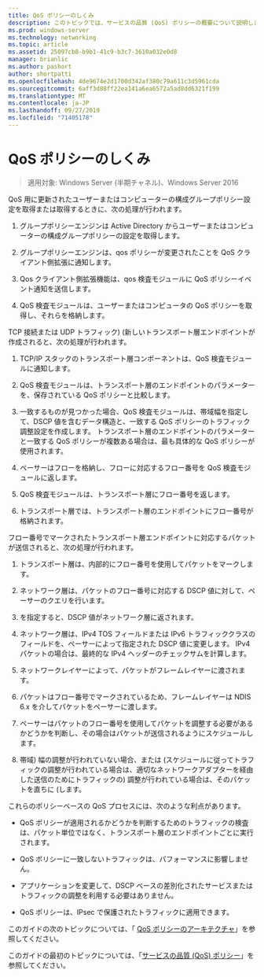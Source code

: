 ```yaml
---
title: QoS ポリシーのしくみ
description: このトピックでは、サービスの品質 (QoS) ポリシーの概要について説明します。これにより、グループポリシーを使用して、Windows Server 2016 の特定のアプリケーションとサービスのネットワークトラフィック帯域幅に優先順位を付けることができます。
ms.prod: windows-server
ms.technology: networking
ms.topic: article
ms.assetid: 25097cb8-b9b1-41c9-b3c7-3610a032e0d8
manager: brianlic
ms.author: pashort
author: shortpatti
ms.openlocfilehash: 4de9674e2d1700d342af380c79a611c3d5961cda
ms.sourcegitcommit: 6aff3d88ff22ea141a6ea6572a5ad8dd6321f199
ms.translationtype: MT
ms.contentlocale: ja-JP
ms.lasthandoff: 09/27/2019
ms.locfileid: "71405178"
---
```

# <a name="how-qos-policy-works"></a>QoS ポリシーのしくみ

>適用対象: Windows Server (半期チャネル)、Windows Server 2016

QoS 用に更新されたユーザーまたはコンピューターの構成グループポリシー設定を取得または取得するときに、次の処理が行われます。

1. グループポリシーエンジンは Active Directory からユーザーまたはコンピューターの構成グループポリシーの設定を取得します。

2. グループポリシーエンジンは、qos ポリシーが変更されたことを QoS クライアント側拡張に通知します。

3. Qos クライアント側拡張機能は、qos 検査モジュールに QoS ポリシーイベント通知を送信します。

4. QoS 検査モジュールは、ユーザーまたはコンピュータの QoS ポリシーを取得し、それらを格納します。

TCP 接続または UDP トラフィック\) \(新しいトランスポート層エンドポイントが作成されると、次の処理が行われます。

1. TCP/IP スタックのトランスポート層コンポーネントは、QoS 検査モジュールに通知します。

2. QoS 検査モジュールは、トランスポート層のエンドポイントのパラメーターを、保存されている QoS ポリシーと比較します。

3. 一致するものが見つかった場合、QoS 検査モジュールは、帯域幅を指定して、DSCP 値を含むデータ構造と、一致する QoS ポリシーのトラフィック調整設定を作成します。 トランスポート層のエンドポイントのパラメーターと一致する QoS ポリシーが複数ある場合は、最も具体的な QoS ポリシーが使用されます。

4. ペーサーはフローを格納し、フローに対応するフロー番号を QoS 検査モジュールに返します。

5. QoS 検査モジュールは、トランスポート層にフロー番号を返します。

6. トランスポート層では、トランスポート層のエンドポイントにフロー番号が格納されます。

フロー番号でマークされたトランスポート層エンドポイントに対応するパケットが送信されると、次の処理が行われます。

1. トランスポート層は、内部的にフロー番号を使用してパケットをマークします。

2. ネットワーク層は、パケットのフロー番号に対応する DSCP 値に対して、ペーサーのクエリを行います。

3. を指定すると、DSCP 値がネットワーク層に返されます。

4. ネットワーク層は、IPv4 TOS フィールドまたは IPv6 トラフィッククラスのフィールドを、ペーサーによって指定された DSCP 値に変更します。 IPv4 パケットの場合は、最終的な IPv4 ヘッダーのチェックサムを計算します。

5. ネットワークレイヤーによって、パケットがフレームレイヤーに渡されます。

6. パケットはフロー番号でマークされているため、フレームレイヤーは NDIS 6.x を介してパケットをペーサーに渡します。

7. ペーサーはパケットのフロー番号を使用してパケットを調整する必要があるかどうかを判断し、その場合はパケットが送信されるようにスケジュールします。

8. 帯域\) 幅の調整が行われていない場合、または \(スケジュールに従ってトラフィックの調整が行われている場合は、適切なネットワークアダプターを経由した送信のためにトラフィックの\) 調整が行われている場合は、そのパケットを直ちに \(します。

これらのポリシーベースの QoS プロセスには、次のような利点があります。

- QoS ポリシーが適用されるかどうかを判断するためのトラフィックの検査は、パケット単位ではなく、トランスポート層のエンドポイントごとに実行されます。

- QoS ポリシーに一致しないトラフィックは、パフォーマンスに影響しません。

- アプリケーションを変更して、DSCP ベースの差別化されたサービスまたはトラフィックの調整を利用する必要はありません。

- QoS ポリシーは、IPsec で保護されたトラフィックに適用できます。

このガイドの次のトピックについては、「 [QoS ポリシーのアーキテクチャ](qos-policy-architecture.md)」を参照してください。

このガイドの最初のトピックについては、「[サービスの品質 (QoS) ポリシー](qos-policy-top.md)」を参照してください。
